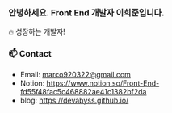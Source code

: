 ### 안녕하세요. Front End 개발자 이희준입니다.
🔥 성장하는 개발자!


### 📫 Contact

- Email: marco920322@gmail.com
- Notion: https://www.notion.so/Front-End-fd55f48fac5c468882ae41c1382bf2da
- blog: https://devabyss.github.io/
